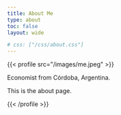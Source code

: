 ```yaml
---
title: About Me
type: about
toc: false
layout: wide

# css: ["/css/about.css"]
---
```


<!-- <style> -->
<!--         .profile-section { -->
<!--             display: flex; -->
<!--             align-items: center; -->
<!--             justify-content: center; -->
<!--             flex-wrap: wrap; -->
<!--             text-align: center; /* Center text for larger screens */ -->
<!--     } -->

<!--     .profile-picture { -->
<!--         width: 100%; /* Adjust width as needed */ -->
<!--         max-width: 450px; /* Ensures image does not exceed 300px */ -->
<!--         min-width: 150px; /* Minimum width for the image */ -->
<!--         /* margin: 10px; /* Adds some margin around the image */ -->
<!--         margin: 5%; -->
<!--     } -->

<!--     .profile-text { -->
<!--         flex: 1; /* Allows text to take up remaining space */ -->
<!--         text-align: left; /* Align text to the left for smaller screens */ -->
<!--     } -->

<!--     @media (max-width: 768px) { -->
<!--         .profile-section { -->
<!--             text-align: left; /* Align text to the left for smaller screens */ -->
<!--             flex-direction: column; /* Stack elements vertically */ -->
<!--         } -->

<!--         .profile-picture { -->
<!--             width: 100%; /* Image takes full width on smaller screens */ -->
<!--             max-width: 100%; /* Ensures image does not exceed container width */ -->
<!--         } -->

<!--         .profile-text { -->
<!--             width: 100%; /* Text takes full width on smaller screens */ -->
<!--         } -->
<!--     } -->
<!-- </style> -->

<!-- <div class="profile-section"> -->
<!--     <img src="/images/me.jpeg" alt="Me" class="profile-picture"/> -->
<!--     <div class="profile-text"> -->
<!--         <!-- Your text goes here -->
<!--         <p>Your text here next to the image. This text will wrap around the image on smaller screens.</p> -->
<!--     </div> -->
<!--     <!-- <img src="/images/me.jpeg" alt="Me" class="profile-picture"/> -->
<!-- </div> -->


<!-- <!-- <div class="profile-section"> --> 
<!-- <!--     <img src="/images/me.jpeg" alt="Profile Picture" class="profile-picture"/> --> 
<!-- <!--     <div class="profile-text"> --> 
<!-- <!--         <!-- Your text goes here --> 
<!-- <!--         <p>Your text here next to the image. This text will wrap around the image on smaller screens.</p> --> 
<!-- <!--     </div> --> 
<!-- <!-- </div> --> 

{{< profile src="/images/me.jpeg" >}}

Economist from Córdoba, Argentina.

This is the about page.

{{< /profile >}}

